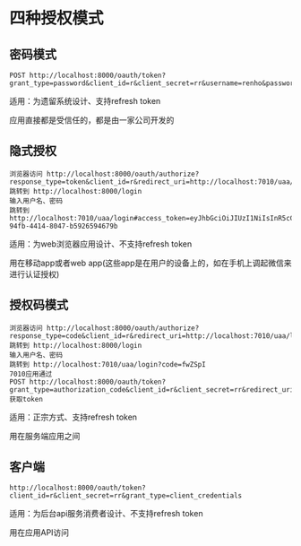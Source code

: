 # 四种授权模式

## 密码模式

```shell
POST http://localhost:8000/oauth/token?grant_type=password&client_id=r&client_secret=rr&username=renho&password=123456&scope=all
```

适用：为遗留系统设计、支持refresh token

应用直接都是受信任的，都是由一家公司开发的

## 隐式授权

```shell
浏览器访问 http://localhost:8000/oauth/authorize?response_type=token&client_id=r&redirect_uri=http://localhost:7010/uaa/login
跳转到 http://localhost:8000/login
输入用户名、密码
跳转到 http://localhost:7010/uaa/login#access_token=eyJhbGciOiJIUzI1NiIsInR5cCI6IkpXVCJ9.eyJleHAiOjE2MDc5NzkxNTMsInVzZXJfbmFtZSI6ImFkbWluIiwiYXV0aG9yaXRpZXMiOlsiKiJdLCJqdGkiOiJiMWQzNjdkYS05NGZiLTQ0MTQtODA0Ny1iNTkyNjU5NDY3OWIiLCJjbGllbnRfaWQiOiJyIiwic2NvcGUiOlsiYWxsIl19.6nOalqjZwLpscSrPC5MDaSf88NIbbSdtSBcZff6C3p0&token_type=bearer&expires_in=42736&scope=all&jti=b1d367da-94fb-4414-8047-b5926594679b
```

适用：为web浏览器应用设计、不支持refresh token

用在移动app或者web app(这些app是在用户的设备上的，如在手机上调起微信来进行认证授权)

## 授权码模式

```shell
浏览器访问 http://localhost:8000/oauth/authorize?response_type=code&client_id=r&redirect_uri=http://localhost:7010/uaa/login
跳转到 http://localhost:8000/login
输入用户名、密码
跳转到 http://localhost:7010/uaa/login?code=fwZSpI
7010应用通过
POST http://localhost:8000/oauth/token?grant_type=authorization_code&client_id=r&client_secret=rr&redirect_uri=http://localhost:7010/uaa/login&code=RDYtbW
获取token
```

适用：正宗方式、支持refresh token

用在服务端应用之间

## 客户端

```shell
http://localhost:8000/oauth/token?client_id=r&client_secret=rr&grant_type=client_credentials
```

适用：为后台api服务消费者设计、不支持refresh token

用在应用API访问